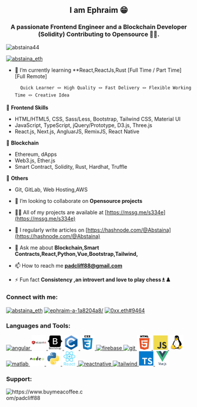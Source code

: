 <h2 align="center"> I  am  Ephraim  😁 </h2>

<h3 align="center">A passionate Frontend Engineer and a Blockchain Developer (Solidity) Contributing to Opensource 👨‍💻.</h3>

<p align="left"> <img src="https://komarev.com/ghpvc/?username=abstaina44&label=Profile%20views&color=0e75b6&style=flat" alt="abstaina44" /> </p>

<p align="left"> <a href="https://twitter.com/abstaina_eth" target="blank"><img src="https://img.shields.io/twitter/follow/abstaina_eth?logo=twitter&style=for-the-badge" alt="abstaina_eth" /></a> </p>

- 🌱 I’m currently learning **React,ReactJs,Rust [Full Time / Part Time] [Full Remote]

        Quick Learner 🪢 High Quality 🪢 Fast Delivery 🪢 Flexible Working Time 🪢 Creative Idea

🫧 **Frontend Skills**
-  HTML/HTML5, CSS, Sass/Less, Bootstrap, Tailwind CSS, Material UI
- JavaScript, TypeScript, jQuery/Prototype, D3.js, Three.js
- React.js, Next.js, AngluarJS, RemixJS, React Native

🫧 **Blockchain**
- Ethereum, dApps
- Web3.js, Ether.js
- Smart Contract, Solidity, Rust, Hardhat, Truffle

🫧 **Others**
- Git, GitLab, Web Hosting,AWS

- 👯 I’m looking to collaborate on **Opensource projects**

- 👨‍💻 All of my projects are available at [https://mssg.me/s334e](https://mssg.me/s334e)

- 📝 I regularly write articles on [https://hashnode.com/@Abstaina](https://hashnode.com/@Abstaina)

- 💬 Ask me about **Blockchain,Smart Contracts,React,Python,Vue,Bootstrap,Tailwind,**

- 📫 How to reach me **padcliff88@gmail.com**

- ⚡ Fun fact **Consistency ,an introvert and love to play chess♗♟️**

<h3 align="left">Connect with me:</h3>
<a href="https://twitter.com/abstaina_eth" target="blank"><img align="center" src="https://raw.githubusercontent.com/rahuldkjain/github-profile-readme-generator/master/src/images/icons/Social/twitter.svg" alt="abstaina_eth" height="30" width="40" /></a>
<a href="https://linkedin.com/in/ephraim-a-1a8204a8/" target="blank"><img align="center" src="https://raw.githubusercontent.com/rahuldkjain/github-profile-readme-generator/master/src/images/icons/Social/linked-in-alt.svg" alt="ephraim-a-1a8204a8/" height="30" width="40" /></a>
<a href="https://discord.gg/0xx.eth#9464" target="blank"><img align="center" src="https://raw.githubusercontent.com/rahuldkjain/github-profile-readme-generator/master/src/images/icons/Social/discord.svg" alt="0xx.eth#9464" height="30" width="40" /></a>
</p>

<h3 align="left">Languages and Tools:</h3>
<p align="left"> <a href="https://angular.io" target="_blank" rel="noreferrer"> <img src="https://angular.io/assets/images/logos/angular/angular.svg" alt="angular" width="40" height="40"/> </a> <a href="https://angular.io" target="_blank" rel="noreferrer"> <img src="https://raw.githubusercontent.com/devicons/devicon/master/icons/angularjs/angularjs-original-wordmark.svg" alt="angularjs" width="40" height="40"/> </a> <a href="https://getbootstrap.com" target="_blank" rel="noreferrer"> <img src="https://raw.githubusercontent.com/devicons/devicon/master/icons/bootstrap/bootstrap-plain-wordmark.svg" alt="bootstrap" width="40" height="40"/> </a> <a href="https://www.cprogramming.com/" target="_blank" rel="noreferrer"> <img src="https://raw.githubusercontent.com/devicons/devicon/master/icons/c/c-original.svg" alt="c" width="40" height="40"/> </a> <a href="https://www.w3schools.com/css/" target="_blank" rel="noreferrer"> <img src="https://raw.githubusercontent.com/devicons/devicon/master/icons/css3/css3-original-wordmark.svg" alt="css3" width="40" height="40"/> </a> <a href="https://firebase.google.com/" target="_blank" rel="noreferrer"> <img src="https://www.vectorlogo.zone/logos/firebase/firebase-icon.svg" alt="firebase" width="40" height="40"/> </a> <a href="https://git-scm.com/" target="_blank" rel="noreferrer"> <img src="https://www.vectorlogo.zone/logos/git-scm/git-scm-icon.svg" alt="git" width="40" height="40"/> </a> <a href="https://www.w3.org/html/" target="_blank" rel="noreferrer"> <img src="https://raw.githubusercontent.com/devicons/devicon/master/icons/html5/html5-original-wordmark.svg" alt="html5" width="40" height="40"/> </a> <a href="https://developer.mozilla.org/en-US/docs/Web/JavaScript" target="_blank" rel="noreferrer"> <img src="https://raw.githubusercontent.com/devicons/devicon/master/icons/javascript/javascript-original.svg" alt="javascript" width="40" height="40"/> </a> <a href="https://www.linux.org/" target="_blank" rel="noreferrer"> <img src="https://raw.githubusercontent.com/devicons/devicon/master/icons/linux/linux-original.svg" alt="linux" width="40" height="40"/> </a> <a href="https://www.mathworks.com/" target="_blank" rel="noreferrer"> <img src="https://upload.wikimedia.org/wikipedia/commons/2/21/Matlab_Logo.png" alt="matlab" width="40" height="40"/> </a> <a href="https://nodejs.org" target="_blank" rel="noreferrer"> <img src="https://raw.githubusercontent.com/devicons/devicon/master/icons/nodejs/nodejs-original-wordmark.svg" alt="nodejs" width="40" height="40"/> </a> <a href="https://www.python.org" target="_blank" rel="noreferrer"> <img src="https://raw.githubusercontent.com/devicons/devicon/master/icons/python/python-original.svg" alt="python" width="40" height="40"/> </a> <a href="https://reactjs.org/" target="_blank" rel="noreferrer"> <img src="https://raw.githubusercontent.com/devicons/devicon/master/icons/react/react-original-wordmark.svg" alt="react" width="40" height="40"/> </a> <a href="https://reactnative.dev/" target="_blank" rel="noreferrer"> <img src="https://reactnative.dev/img/header_logo.svg" alt="reactnative" width="40" height="40"/> </a> <a href="https://tailwindcss.com/" target="_blank" rel="noreferrer"> <img src="https://www.vectorlogo.zone/logos/tailwindcss/tailwindcss-icon.svg" alt="tailwind" width="40" height="40"/> </a> <a href="https://www.typescriptlang.org/" target="_blank" rel="noreferrer"> <img src="https://raw.githubusercontent.com/devicons/devicon/master/icons/typescript/typescript-original.svg" alt="typescript" width="40" height="40"/> </a> <a href="https://vuejs.org/" target="_blank" rel="noreferrer"> <img src="https://raw.githubusercontent.com/devicons/devicon/master/icons/vuejs/vuejs-original-wordmark.svg" alt="vuejs" width="40" height="40"/> </a> </p>

<h3 align="left">Support:</h3>
<p><a href="https://www.buymeacoffee.com/https://www.buymeacoffee.com/padcliff88"> <img align="left" src="https://cdn.buymeacoffee.com/buttons/v2/default-yellow.png" height="50" width="210" alt="https://www.buymeacoffee.com/padcliff88" /></a></p><br><br>



